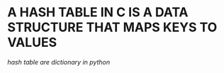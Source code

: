 # **A HASH TABLE IN C IS A DATA STRUCTURE THAT MAPS KEYS TO VALUES**

_hash table are dictionary in python_
